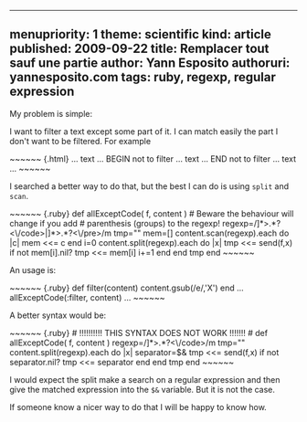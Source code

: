 -----
menupriority:   1
theme: scientific
kind:           article
published: 2009-09-22
title: Remplacer tout sauf une partie
author: Yann Esposito
authoruri: yannesposito.com
tags:  ruby, regexp, regular expression
-----

My problem is simple:

I want to filter a text except some part of it. I can match easily the part I don't want to be filtered. For example

<div>
~~~~~~ {.html}
...
text
...
BEGIN not to filter
...
text
...
END not to filter
...
text
...
~~~~~~
</div>

I searched a better way to do that, but the best I can do is using `split` and `scan`.

<div>
~~~~~~ {.ruby}
def allExceptCode( f, content )
    # Beware the behaviour will change if you add
    # parenthesis (groups) to the regexp!
    regexp=/<code[^>]*>.*?<\/code>|<pre[^>]*>.*?<\/pre>/m
    tmp=""
    mem=[]
    content.scan(regexp).each do |c|
        mem <<= c
    end
    i=0
    content.split(regexp).each do |x|
        tmp <<= send(f,x) 
        if not mem[i].nil? 
            tmp <<= mem[i]
            i+=1
        end
    end
    tmp
end
~~~~~~
</div>

An usage is:

<div>
~~~~~~ {.ruby}
def filter(content)
    content.gsub(/e/,'X')
end
...
allExceptCode(:filter, content)
...
~~~~~~
</div>

A better syntax would be:

<div>
~~~~~~ {.ruby}
# !!!!!!!!!! THIS SYNTAX DOES NOT WORK !!!!!!! #
def allExceptCode( f, content )
    regexp=/<code[^>]*>.*?<\/code>/m
    tmp=""
    content.split(regexp).each do |x|
        separator=$&
        tmp <<= send(f,x) 
        if not separator.nil?
            tmp <<= separator
        end
    end
    tmp
end
~~~~~~
</div>

I would expect the split make a search on a regular expression and then give the matched expression into the `$&` variable. But it is not the case.

If someone know a nicer way to do that I will be happy to know how.
